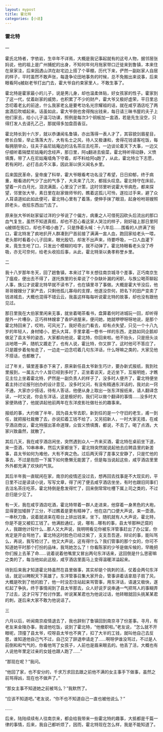 ```yaml
---
layout: mypost
title: 霍北特
categories: [小说]
---
```


### 霍北特

一

霍氏北特者，字依岩，生卒年不详焉，大概是我记事起就有的这号人物，据邻居张妈说，他的祖上是广州捕蛇的出身，不知何年何月拖家带口迁徙来到鲁镇，本来住在泉家洼，后来因遇山洪在赵宅边上搭了个草棚，历代下来，俨然一副赵家人自居的样子，平时虽然不敢声张，每逢争论田地事务的时候，总不免搬出来说事，后来眼看阿q被赵老爷打出门去，霍大爷自约束家里人，不敢生事了。

霍北特是霍家最小的儿子，说是男儿身，却也温柔体贴，好女孩家的性子。霍家到了这一代，仗着赵家的威势，也积累了不少的财产，霍大爷又极好虚荣，平日里总念叨着老幺的前途，什么我家老幺是要考功名光宗耀祖的话，就在咸亨酒店吃了两盅酒后吹嘘起来。话虽如此，霍大爷倒也舍得掏出钱来，每日请三昧书屋的夫子上他们家去，给小儿子温习功课，照例是每次3个铜板加一盅酒，若是先生没空，只得打发人去请孔乙己，那就得多加盘茴香豆。

霍北特长到十六岁，就以恭谦闻名鲁镇，亦出落得一表人才了，其容貌剑眉星目，修长白皙，举止落落大方，大有名士之风，待人又极谦和，舍得花钱请客吃饭，每每拥朋举众，往夫子庙尼姑庵边的沽名茶庄去吃茶，一边谈论着天下大事，一边又仔细听着隔壁尼姑庵的念经声，那日里，阿q翻进去偷菜，霍北特听得动静，义愤填膺，带了人在尼姑庵墙角下守着，却不料给阿q跑了，从此，霍北特立下志愿，若有闲时，必打击此不义事，因此渐以侠义闻名乡里。

后来国民革命，皇帝废了科举，霍大爷眼看考功名没了希望，日日抑郁，终于病重，眼看进的气少了出的气多了，大夫来了几次，都摇头叹息。霍北特守在床前，望着一片白月光，泪流满面，心里没了计策，这时邻里听说霍大爷病危，都来探望，邻里张大爷，素日里在赵家做师爷的，瞧着这孤儿可怜，遂拉过手来，避了众人耳语道如此如此便可，霍北特心里有了着落，便伸手抹了眼泪，起身吩咐哥嫂照顾老头，收拾东西出门去了。

原来张大爷听赵家留过洋的少爷说了个偏方，病重之人可借死囚砍头后流出的那口血气复生，虽然不知道真假，却也不忍心看这家人哭泣的样子，刚好碰上那日里阿q被绑在街口，却也不唱小曲了，只是挣着头喊：十八年后……围看的人挤满了街口，霍北特发了疯地扒开人群凑到尸首前接了满满一盅人血，跑回家给老头一喂，老头那时看着小儿子回来，眼光殷切，却发不出声来，待要呼吸，一口人血灌下来，竟生生呛了口，只发出个模糊的哈字，就不动弹了。霍北特眼看老头没了呼吸，亦无可奈何，给老头收拾后事，从此，霍北特渐以勇孝称誉乡里。

二

我十八岁那年冬天，回了趟鲁镇，本来过了年关想往南京城寻个差事，正巧南京生了瘟疫，便出去不得了，遂托族里的长辈说了个杂缺补漏的闲职，与族公喝茶聊起人事，族公才说霍北特早就不读书了，也在镇里寻了事做。大概是霍大爷没后，他哥哥嫂嫂分了家产去，只剩他孤儿寡母的支撑，他遂没奈何，把名下的田产变卖了钱进城去，大概也混得不错云云，我虽这样每每听说霍北特的故事，却也没有跟他见过。

那日里我在大伯家里闲来无事，就坐着喝茶看书，盘算着何时进城玩一回，却听得屋外一片嘈杂，正巧祥林嫂拿了香炉进屋来，便问她，她就咿咿呀呀地说，是那个霍北特回来了，哎哟，可风光了。我好奇出门看去，却有点失望，只见一个十八九岁的年轻人，身材矮小，肥头大耳，手里拿着一卷书一样的东西，走路如同企鹅却做足了县太爷的姿态，大家都向他说，霍北特，你回来啦。他不抬头，只是扭头淡淡地嗯一声，随机又踱走了，也有人说，霍比特，你又胖了。这时他可不答应了，只是踱步着匆匆走了，一边走一边念叨着几句东洋话，什么呀嘛之类的，大家见他不搭话，也都散了。

过了年关，镇里差事亦下来了，原来新任县太爷新生巧计，要办新式报纸，我到社里报到，一属五六个人皆已经到多时了，正坐着谈天，走近坐下，互报明姓，才瞧见主位上坐着霍北特，俨然是一副负责人的样子了，没多时人便齐了，霍北特便坐着主持讨论报刊创办的设计意见，没多时又问，有没有精通东洋话的，我对此一窍不通，大家亦少搭话，待有人答话，他便从身上取出一张东洋报纸来，请人翻译念读，一时又说，你会东洋话，这是极好的，我们可以做个翻译的事情……没多时大家便熟络了，他就讲起他前两年在东洋皮影社做社长的趣事来。

报纸的事，大约做了半年，因为县太爷去职，新到任的是一个守旧的老生，甫一到任，就把报社裁撤了去，亦说扣着工钱不给了，又另招新人，一时大家无措，在咸亨酒店商议，霍北特摆出革命道理，众皆义愤填膺，都说，不去了。喝了点酒，大家兴致盎然，就散了。

其后几天，我在咸亨酒店闲坐，突然遇到众人一齐来买酒，霍北特在桌前坐下道，来一壶酒，10串串串，然后大家都坐下，霍北特突然就说起他去应聘县里的新差事，县太爷如何为难他，大有不爽之色。过后两天得了差事又安静了，只是忙他的事去，不过是抱怨一下属下如何惫懒无能罢了，但是每当说起这些，咸亨酒店里里外外都充满了欢快的气氛。

其后半年我一直赋闲在家，南京的疫情还没过去，想再回去找事是不大现实的，平日里不过是读读小说，写写文章，得了闲了便去咸亨酒店坐坐，有时也跟旧同事们去沽名茶庄吃茶，霍北特倒是愈发得忙了，回来倒常常吐槽下属上司之类的，不过总归是少见了。

有一天，我在咸亨酒店吃酒，霍北特带着一群人走进来，他穿着一身黑色的大袍，显得更加矮胖了三分，不过瞧着是更有精神了，他在店门口便大声说，来一壶酒，一串秋刀鱼，说着就进来在柜台上排出钱来，坐下。随机就有人大声说，霍北特，你是不是又被扣工钱了。他满脸通红，说，哪有…哪有的事，县太爷那种迂腐的人，我跟他计较什么…那人又大声说，我明明看见你被东洋管事赶出了办公室，你肯定是开会骂他了。霍北特这时脸色已经泛紫了，支支吾吾道，辩论的事，能叫骂么，再说，我写检讨了。他又大声说，这有得什么？我们管事的那个女的，你可不知道她平时那个打扮的品味，我骂她怎么了！你看陈家的少爷是做斥候的，早晚把你们报上去革了命……说着说着他嘴里又冒出两句东洋话来，这回倒是什么思密嘛之类的了，每当他如此这般，咸亨酒店里面马上变得温暖洋溢起来。

待到后来我才知道霍北特虽然在县里做事，其实却是个挑刺的活，仗着会两句东洋话，就足以睥睨天下英雄了。东洋管事召集大家开会，管事讲着话拿扇子扇了风，大概是吹到了他的脸了，他一时没忍住站起来骂管事，用东洋话，语速又极快，遂杠起了争执，终于事情闹到了县太爷那去，众人好说歹说串通一气把骂人的事糊弄了过去，这才只写了检讨作罢。听说某某君也为他说过话，他转眼就回头挑某某君的刺，遂后来大家不敢为他说话了。

三

六月以后，听闻南京疫情退去了，我也辞别了鲁镇回到南京寻了份差事。寻月，有老友来金陵办事，我请他吃饭，说到了霍北特，“他撤职啦。”老友说，“怎么就不开眼呢，顶撞了县太爷，哎呀县太爷也不爽了，扣了大半的工钱，就叫他自己去反思，谁知道他自己气不过，自己交了辞退申请走了……啊呀伊谁没骂过，不过是人前倒和和气气的，你看他骂了女孩子，人前也是眉来眼去的。他丢了活，大概也有人说他年里定过亲的女娃也跟人跑了……”

“那现在呢？”我问。

“他回了家，也不安分的，千求万求回去跟之前他不满的女主事手下做事，虽然之前骂得凶，现在也不做声了。”

“那女主事不知道她之前被骂么？”我默然了。

“应该不知道吧。”老友说，“你不也不知道自己一直也被他说么？”

……

后来，陆陆续续有人往南京来，都会给我带来一些霍北特的趣事，大抵都是千篇一律的事情，后来，我自己都听烦了，因而，霍北特现在怎么样，我是不能知道了。